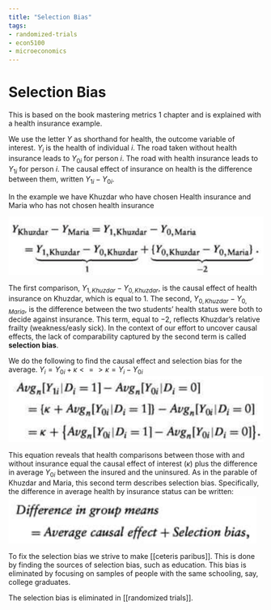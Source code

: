 ```yaml
---
title: "Selection Bias"
tags:
- randomized-trials
- econ5100
- microeconomics
---
```

# Selection Bias
This is based on the book mastering metrics 1 chapter and is explained with a health insurance example.

We use the letter $Y$ as shorthand for health, the outcome variable of interest.
$Y_i$ is the health of individual $i$.
The road taken without health insurance leads to $Y_{0i}$ for person $i$.
The road with health insurance leads to $Y_{1i}$ for person $i$.
The causal effect of insurance on health is the difference between them, written $Y_{1i} − Y_{0i}$.

In the example we have Khuzdar who have chosen Health insurance and Maria who has not chosen health insurance

![](attachments/Pasted%20image%2020220904162232.png)

The first comparison, $Y_{1,Khuzdar} − Y_{0,Khuzdar}$, is the causal effect of health insurance on Khuzdar, which is equal to 1. The second, $Y_{0,Khuzdar} − Y_{0,Maria}$, is the difference between the two students’ health status were both to decide against insurance. This term, equal to −2, reflects Khuzdar’s relative frailty (weakness/easly sick). In the context of our effort to uncover causal effects, the lack of comparability captured by the second term is called **selection bias**.

We do the following to find the causal effect and selection bias for the average.
$Y_i = Y_{0i} + \kappa <=> \kappa = Y_i - Y_{0i}$
![](attachments/Pasted%20image%2020220904163034.png)

This equation reveals that health comparisons between those with and without insurance equal the causal effect of interest ($\kappa$) plus the difference in average $Y_{0i}$ between the insured and the uninsured. As in the parable of Khuzdar and Maria, this second term describes selection bias. Specifically, the difference in average health by insurance status can be written:
![](attachments/Pasted%20image%2020220904163351.png)

To fix the selection bias we strive to make [[ceteris paribus]]. This is done by finding the sources of selection bias, such as education. This bias is eliminated by focusing on samples of people with the same schooling, say, college graduates.

The selection bias is eliminated in [[randomized trials]].

